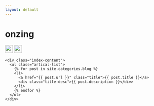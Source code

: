 ```yaml
---
layout: default
---
```


<body>
  <div class="index-wrapper">
    <div class="aside">
      <div class="info-card">
        <h1>onzing</h1>
        <a href="http://weibo.com/f1focus/" target="_blank"><img src="http://www.weibo.com/favicon.ico" alt="" width="25"/></a>
        <a href="https://github.com/y-j" target="_blank"><img src="http://upload-images.jianshu.io/upload_images/627316-40c6f1b285a41fe3.jpg?imageMogr2/auto-orient/strip%7CimageView2/2/w/1240" alt="" width="25"/></a>
      </div>
      <div id="particles-js"></div>
    </div>

    <div class="index-content">
      <ul class="artical-list">
        {% for post in site.categories.blog %}
        <li>
          <a href="{{ post.url }}" class="title">{{ post.title }}</a>
          <div class="title-desc">{{ post.description }}</div>
        </li>
        {% endfor %}
      </ul>
    </div>
  </div>
</body>

